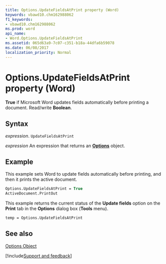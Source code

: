 ```yaml
---
title: Options.UpdateFieldsAtPrint property (Word)
keywords: vbawd10.chm162988062
f1_keywords:
- vbawd10.chm162988062
ms.prod: word
api_name:
- Word.Options.UpdateFieldsAtPrint
ms.assetid: 065d63a9-7c07-c351-b18a-44dfa6b59078
ms.date: 06/08/2017
localization_priority: Normal
---
```



# Options.UpdateFieldsAtPrint property (Word)

 **True** if Microsoft Word updates fields automatically before printing a document. Read/write **Boolean**.


## Syntax

_expression_. `UpdateFieldsAtPrint`

 _expression_ An expression that returns an **[Options](Word.Options.md)** object.


## Example

This example sets Word to update fields automatically before printing, and then it prints the active document.


```vb
Options.UpdateFieldsAtPrint = True 
ActiveDocument.PrintOut
```

This example returns the current status of the  **Update fields** option on the **Print** tab in the **Options** dialog box (**Tools** menu).




```vb
temp = Options.UpdateFieldsAtPrint
```


## See also


[Options Object](Word.Options.md)

[!include[Support and feedback](~/includes/feedback-boilerplate.md)]